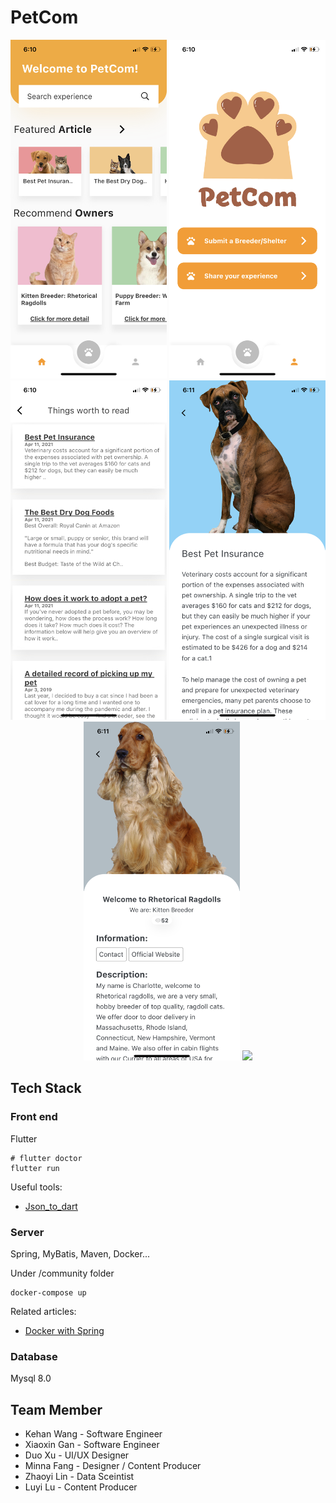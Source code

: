 # PetCom

<p align="center">
  <img src="https://github.com/WangKehanK/PetCom/blob/main/1.png" width="250"/>
  <img src="https://github.com/WangKehanK/PetCom/blob/main/2.png" width="250"/>
  <img src="https://github.com/WangKehanK/PetCom/blob/main/3.png" width="250"/>
  <img src="https://github.com/WangKehanK/PetCom/blob/main/4.png" width="250"/>
  <img src="https://github.com/WangKehanK/PetCom/blob/main/5.png" width="250"/>
  <img src="https://github.com/WangKehanK/PetCom/blob/main/6.png" width="250"/>
</p>


## Tech Stack

### Front end
Flutter

```
# flutter doctor
flutter run
```

Useful tools: 
- [Json_to_dart](https://javiercbk.github.io/json_to_dart/)

### Server
Spring, MyBatis, Maven, Docker...

Under /community folder
```
docker-compose up
```
Related articles:
- [Docker with Spring](https://www.javainuse.com/devOps/docker/docker-mysql)


### Database

Mysql 8.0


## Team Member

- Kehan Wang - Software Engineer
- Xiaoxin Gan - Software Engineer
- Duo Xu - UI/UX Designer
- Minna Fang - Designer / Content Producer
- Zhaoyi Lin - Data Sceintist
- Luyi Lu - Content Producer
